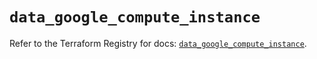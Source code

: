 # `data_google_compute_instance`

Refer to the Terraform Registry for docs: [`data_google_compute_instance`](https://registry.terraform.io/providers/hashicorp/google/6.49.0/docs/data-sources/compute_instance).
